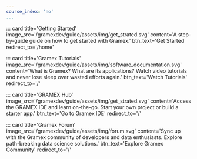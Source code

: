 ```yaml
---
course_index: 'no'
...
```


<div class="row" markdown="1">
::: card title='Getting Started' image_src='/gramexdev/guide/assets/img/get_strated.svg' content='A step-by-guide guide on how to get started with Gramex.' btn_text='Get Started' redirect_to='/home'

::: card title='Gramex Tutorials' image_src='/gramexdev/guide/assets/img/software_documentation.svg' content='What is Gramex? What are its applications? Watch video tutorials and never lose sleep over wasted efforts again.' btn_text='Watch Tutorials' redirect_to='/'

::: card title='GRAMEX Hub' image_src='/gramexdev/guide/assets/img/get_strated.svg' content='Access the GRAMEX IDE and learn on-the-go. Start your own project or build a starter app.' btn_text='Go to Gramex IDE' redirect_to='/'

::: card title='Gramex Forum' image_src='/gramexdev/guide/assets/img/forum.svg' content='Sync up with the Gramex community of developers and data enthusiasts. Explore path-breaking data science solutions.' btn_text='Explore Gramex Community' redirect_to='/'
</div>
